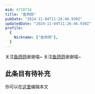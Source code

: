 ```yaml
---
mid: 4718716
title: "鱼鸽鸽"
pubDate: "2024-11-04T11:26:46.930Z"
updatedDate: "2024-11-04T11:26:46.930Z"
profile:
  {
    Nickname: ["鱼鸽鸽"],
  }
---
```


关注[鱼鸽鸽](https://space.bilibili.com/4718716)谢谢喵~ 关注[鱼鸽鸽](https://space.bilibili.com/4718716)谢谢喵~

## 此条目有待补充
你可以在[这里](https://github.com/Yuhanawa/VTuber.ICU-Content/edit/master/v/鱼鸽鸽/index.md)编辑本文
